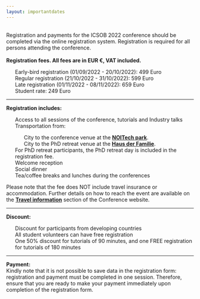 ```yaml
---
layout: importantdates
---
```


<br>
Registration and payments for the ICSOB 2022 conference should be completed via the online registration system. Registration is required for all persons attending the conference.<br><br>
<b>Registration fees. All fees are in EUR €, VAT included.</b>
<ul style="list-style: none;">
<li>Early-bird registration (01/09/2022 - 20/10/2022): 499 Euro</li>
<li>Regular registration (21/10/2022 - 31/10/2022): 599 Euro</li>
<li>Late registration (01/11/2022 - 08/11/2022): 659 Euro</li>
<li>Student rate: 249 Euro</li>
</ul>
<hr>
<b>Registration includes:</b>
<ul style="list-style: none;">
<li>Access to all sessions of the conference, tutorials and Industry talks</li>
<li>Transportation from:</li>
<ul style="list-style: none;">
<li>City to the conference venue at the <b><a href="https://noi.bz.it/it" target="_blank">NOITech park</a></b>.</li>
<li>City to the PhD retreat venue at the <b><a href="https://www.hdf.it/de/" target="_blank">Haus der Familie</a></b>.</li>
</ul>
<li>For PhD retreat participants, the PhD retreat day is included in the registration fee.</li>
<li>Welcome reception</li>
<li>Social dinner</li>
<li>Tea/coffee breaks and lunches during the conferences</li>
</ul>
Please note that the fee does NOT include travel insurance or accommodation. Further details on how to reach the event are available on the <b><a href="/location/" target="_blank">Travel information</a></b> section of the Conference website.
<hr>
<b>Discount:</b>
<ul style="list-style: none;">
<li>Discount for participants from developing countries</li>
<li>All student volunteers can have free registration</li>
<li>One 50% discount for tutorials of 90 minutes, and one FREE registration for tutorials of 180 minutes</li>
</ul>
<hr>
<b>Payment:</b>
<br>
Kindly note that it is not possible to save data in the registration form: registration and payment must be completed in one session. Therefore, ensure that you are ready to make your payment immediately upon completion of the registration form.
